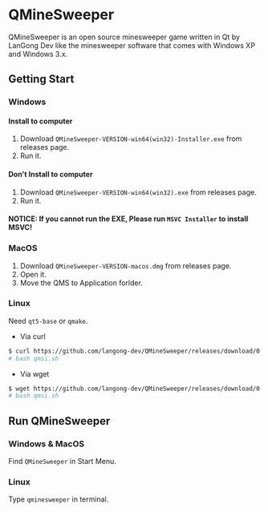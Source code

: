 # QMineSweeper

QMineSweeper is an open source minesweeper game written in Qt by LanGong Dev like the minesweeper software that comes with Windows XP and Windows 3.x.

## Getting Start

### Windows

#### Install to computer

1. Download `QMineSweeper-VERSION-win64(win32)-Installer.exe` from releases page.
2. Run it.

#### Don't Install to computer

1. Download `QMineSweeper-VERSION-win64(win32).exe` from releases page.
2. Run it.

#### NOTICE: If you cannot run the EXE, Please run `MSVC Installer` to install MSVC!

### MacOS

1. Download `QMineSweeper-VERSION-macos.dmg` from releases page.
2. Open it.
3. Move the QMS to Application forlder.

### Linux

Need `qt5-base` or `qmake`.

- Via curl

```bash
$ curl https://github.com/langong-dev/QMineSweeper/releases/download/0.0.1/QMineSweeper_0.0.1_Linux-MacOS_Compiler.sh > qmsi.sh
# bash qmsi.sh
```

- Via wget

```bash
$ wget https://github.com/langong-dev/QMineSweeper/releases/download/0.0.1/QMineSweeper_0.0.1_Linux-MacOS_Compiler.sh -O qmsi.sh
# bash qmsi.sh
```

## Run QMineSweeper

### Windows & MacOS

Find `QMineSweeper` in Start Menu.

### Linux

Type `qminesweeper` in terminal.
